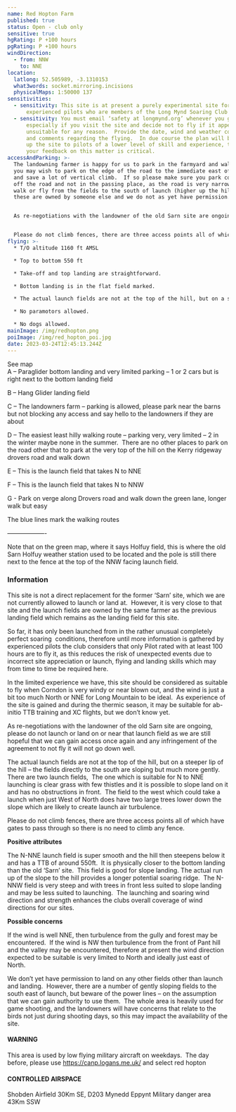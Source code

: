 ```yaml
---
name: Red Hopton Farm
published: true
status: Open - club only
sensitive: true
hgRating: P +100 hours
pgRating: P +100 hours
windDirection:
  - from: NNW
    to: NNE
location:
  latlong: 52.505989, -3.1310153
  what3words: socket.mirroring.incisions
  physicalMaps: 1:50000 137
sensitivities:
  - sensitivity: This site is at present a purely experimental site for highly
      experienced pilots who are members of the Long Mynd Soaring Club only
  - sensitivity: You must email ‘safety at longmynd.org’ whenever you go there,
      especially if you visit the site and decide not to fly if it appears
      unsuitable for any reason.  Provide the date, wind and weather conditions
      and comments regarding the flying.  In due course the plan will be to open
      up the site to pilots of a lower level of skill and experience, therefore
      your feedback on this matter is critical.
accessAndParking: >-
  The landowning farmer is happy for us to park in the farmyard and walk up, or
  you may wish to park on the edge of the road to the immediate east of launch
  and save a lot of vertical climb.  If so please make sure you park completely
  off the road and not in the passing place, as the road is very narrow.  Do not
  walk or fly from the fields to the south of launch (higher up the hill), as
  these are owned by someone else and we do not as yet have permission.


  As re-negotiations with the landowner of the old Sarn site are ongoing, please do not launch or land on or near that launch field as we are still hopeful that we can gain access once again and any infringement of the agreement to not fly it will not go down well.


  Please do not climb fences, there are three access points all of which have gates to pass through so there is no need to climb any fence.
flying: >-
  * T/O altitude 1160 ft AMSL

  * Top to bottom 550 ft

  * Take-off and top landing are straightforward.

  * Bottom landing is in the flat field marked.

  * The actual launch fields are not at the top of the hill, but on a steeper lip of the hill – the fields directly to the south are sloping but much more gently.  There are two launch fields,  The one which is suitable for N to NNE launching is clear grass with few thistles and it is possible to slope land on it and has no obstructions in front.  The field to the west which could take a launch when just West of North does have two large trees lower down the slope which are likely to create launch air turbulence.

  * No paramotors allowed.

  * No dogs allowed.
mainImage: /img/redhopton.png
poiImage: /img/red_hopton_poi.jpg
date: 2023-03-24T12:45:13.244Z
---
```

See map\
A – Paraglider bottom landing and very limited parking – 1 or 2 cars but is right next to the bottom landing field

B – Hang Glider landing field

C – The landowners farm – parking is allowed, please park near the barns but not blocking any access and say hello to the landowners if they are about

D – The easiest least hilly walking route – parking very, very limited – 2 in the winter maybe none in the summer.  There are no other places to park on the road other that to park at the very top of the hill on the Kerry ridgeway drovers road and walk down

E – This is the launch field that takes N to NNE

F – This is the launch field that takes N to NNW

G - Park on verge along Drovers road and walk down the green lane, longer walk but easy

The blue lines mark the walking routes

——————-

Note that on the green map, where it says Holfuy field, this is where the old Sarn Holfuy weather station used to be located and the pole is still there next to the fence at the top of the NNW facing launch field.

### Information

This site is not a direct replacement for the former ‘Sarn’ site, which we are not currently allowed to launch or land at.  However, it is very close to that site and the launch fields are owned by the same farmer as the previous landing field which remains as the landing field for this site.

So far, it has only been launched from in the rather unusual completely perfect soaring  conditions, therefore until more information is gathered by experienced pilots the club considers that only Pilot rated with at least 100 hours are to fly it, as this reduces the risk of unexpected events due to incorrect site appreciation or launch, flying and landing skills which may from time to time be required here.

In the limited experience we have, this site should be considered as suitable to fly when Corndon is very windy or near blown out, and the wind is just a bit too much North or NNE for Long Mountain to be ideal.  As experience of the site is gained and during the thermic season, it may be suitable for ab-initio TTB training and XC flights, but we don’t know yet.

As re-negotiations with the landowner of the old Sarn site are ongoing, please do not launch or land on or near that launch field as we are still hopeful that we can gain access once again and any infringement of the agreement to not fly it will not go down well.

The actual launch fields are not at the top of the hill, but on a steeper lip of the hill – the fields directly to the south are sloping but much more gently.  There are two launch fields,  The one which is suitable for N to NNE launching is clear grass with few thistles and it is possible to slope land on it and has no obstructions in front.  The field to the west which could take a launch when just West of North does have two large trees lower down the slope which are likely to create launch air turbulence.

Please do not climb fences, there are three access points all of which have gates to pass through so there is no need to climb any fence.

**Positive attributes**

The N-NNE launch field is super smooth and the hill then steepens below it and has a TTB of around 550ft.  It is physically closer to the bottom landing than the old ‘Sarn’ site.  This field is good for slope landing. The actual run up of the slope to the hill provides a longer potential soaring ridge.  The N-NNW field is very steep and with trees in front less suited to slope landing and may be less suited to launching.  The launching and soaring wind direction and strength enhances the clubs overall coverage of wind directions for our sites.

**Possible concerns**

If the wind is well NNE, then turbulence from the gully and forest may be encountered.  If the wind is NW then turbulence from the front of Pant hill and the valley may be encountered, therefore at present the wind direction expected to be suitable is very limited to North and ideally just east of North.

We don’t yet have permission to land on any other fields other than launch and landing.  However, there are a number of gently sloping fields to the south east of launch, but beware of the power lines – on the assumption that we can gain authority to use them.  The whole area is heavily used for game shooting, and the landowners will have concerns that relate to the birds not just during shooting days, so this may impact the availability of the site.

#### WARNING

This area is used by low flying military aircraft on weekdays.  The day before, please use <https://canp.logans.me.uk/> and select red hopton

#### CONTROLLED AIRSPACE

Shobden Airfield 30Km SE, D203 Mynedd Eppynt Military danger area 43Km SSW